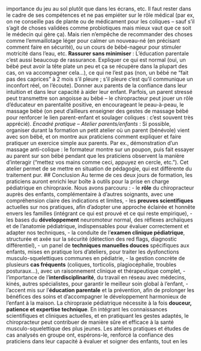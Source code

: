 importance du jeu au sol plutôt que dans les écrans, etc. Il faut rester dans le cadre de ses compétences et ne pas empiéter sur le rôle médical (par ex, on ne conseille pas de plante ou de médicament pour les coliques – sauf s’il s’agit de choses validées comme probiotiques mais mieux vaut que ce soit le médecin qui gère ça). Mais rien n’empêche de recommander des choses comme l’emmaillotage léger pour calmer un nouveau-né (en précisant comment faire en sécurité), ou un cours de bébé-nageur pour stimuler motricité dans l’eau, etc. **Rassurer sans minimiser** : L’éducation parentale c’est aussi beaucoup de rassurance. Expliquer ce qui est normal (oui, un bébé peut avoir la tête plate un peu et ça se récupère dans la plupart des cas, on va accompagner cela…), ce qui ne l’est pas (non, un bébé ne “fait pas des caprices” à 2 mois s’il pleure ; s’il pleure c’est qu’il communique un inconfort réel, on l’écoute). Donner aux parents de la confiance dans leur intuition et dans leur capacité à aider leur enfant. Parfois, un parent stressé peut transmettre son angoisse au bébé – le chiropracteur peut jouer un rôle d’éducateur en parentalité positive, en encourageant le peau-à-peau, le massage bébé (on peut d’ailleurs enseigner des gestes de massage bébé pour renforcer le lien parent-enfant et soulager coliques : c’est souvent très apprécié). *Encadré pratique – Atelier parents/enfants* : Si possible, organiser durant la formation un petit atelier où un parent (bénévole) vient avec son bébé, et on montre aux praticiens comment expliquer et faire pratiquer un exercice simple aux parents. Par ex., démonstration d’un massage anti-colique : le formateur montre sur un poupon, puis fait essayer au parent sur son bébé pendant que les praticiens observent la manière d’interagir (“mettez vos mains comme ceci, appuyez en cercle, etc.”). Cet atelier permet de se mettre en situation de pédagogie, qui est différente du traitement pur. ## Conclusion Au terme de ces deux jours de formation, les praticiens auront enrichi leur boîte à outils pour la prise en charge pédiatrique en chiropraxie. Nous avons parcouru : - le **rôle** du chiropracteur auprès des enfants, complémentaire à d’autres soignants, avec une compréhension claire des indications et limites, - les **preuves scientifiques** actuelles sur nos pratiques, afin d’adopter une approche éclairée et honnête envers les familles (intégrant ce qui est prouvé et ce qui reste empirique), - les bases du **développement** neuromoteur normal, des réflexes archaïques et de l’anatomie pédiatrique, indispensables pour évaluer correctement et adapter nos techniques, - la conduite de l’**examen clinique pédiatrique**, structurée et axée sur la sécurité (détection des red flags, diagnostic différentiel), - un panel de **techniques manuelles douces** spécifiques aux enfants, mises en pratique lors d’ateliers, pour traiter les dysfonctions musculo-squelettiques communes en pédiatrie, - la gestion concrète de plusieurs **cas fréquents** (coliques, torticolis, plagiocéphalie, troubles posturaux…), avec un raisonnement clinique et thérapeutique complet, - l’importance de l’**interdisciplinarité**, du travail en réseau avec médecins, kinés, autres spécialistes, pour garantir le meilleur soin global à l’enfant, - l’accent mis sur l’**éducation parentale** et la prévention, afin de prolonger les bénéfices des soins et d’accompagner le développement harmonieux de l’enfant à la maison. La chiropraxie pédiatrique nécessite à la fois **douceur, patience et expertise technique**. En intégrant les connaissances scientifiques et cliniques actuelles, et en pratiquant les gestes adaptés, le chiropracteur peut contribuer de manière sûre et efficace à la santé musculo-squelettique des plus jeunes. Les ateliers pratiques et études de cas analysés en groupe ont, espérons-le, renforcé la confiance des praticiens dans leur capacité à évaluer et soigner des enfants, tout en les